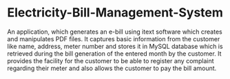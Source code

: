 # Electricity-Bill-Management-System
An application, which generates an e-bill using itext software which creates and manipulates PDF files. It captures basic information from the customer like name, address, meter number and stores it in MySQL database which is retrieved during the bill generation of the entered month by the customer. It provides the facility for the customer to be able to register any complaint regarding their meter and also allows the customer to pay the bill amount.  
